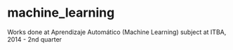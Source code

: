 machine_learning
================

Works done at Aprendizaje Automático (Machine Learning) subject at ITBA, 2014 - 2nd quarter
